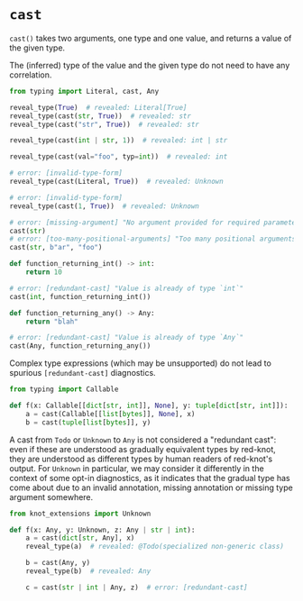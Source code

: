 # `cast`

`cast()` takes two arguments, one type and one value, and returns a value of the given type.

The (inferred) type of the value and the given type do not need to have any correlation.

```py
from typing import Literal, cast, Any

reveal_type(True)  # revealed: Literal[True]
reveal_type(cast(str, True))  # revealed: str
reveal_type(cast("str", True))  # revealed: str

reveal_type(cast(int | str, 1))  # revealed: int | str

reveal_type(cast(val="foo", typ=int))  # revealed: int

# error: [invalid-type-form]
reveal_type(cast(Literal, True))  # revealed: Unknown

# error: [invalid-type-form]
reveal_type(cast(1, True))  # revealed: Unknown

# error: [missing-argument] "No argument provided for required parameter `val` of function `cast`"
cast(str)
# error: [too-many-positional-arguments] "Too many positional arguments to function `cast`: expected 2, got 3"
cast(str, b"ar", "foo")

def function_returning_int() -> int:
    return 10

# error: [redundant-cast] "Value is already of type `int`"
cast(int, function_returning_int())

def function_returning_any() -> Any:
    return "blah"

# error: [redundant-cast] "Value is already of type `Any`"
cast(Any, function_returning_any())
```

Complex type expressions (which may be unsupported) do not lead to spurious `[redundant-cast]`
diagnostics.

```py
from typing import Callable

def f(x: Callable[[dict[str, int]], None], y: tuple[dict[str, int]]):
    a = cast(Callable[[list[bytes]], None], x)
    b = cast(tuple[list[bytes]], y)
```

A cast from `Todo` or `Unknown` to `Any` is not considered a "redundant cast": even if these are
understood as gradually equivalent types by red-knot, they are understood as different types by
human readers of red-knot's output. For `Unknown` in particular, we may consider it differently in
the context of some opt-in diagnostics, as it indicates that the gradual type has come about due to
an invalid annotation, missing annotation or missing type argument somewhere.

```py
from knot_extensions import Unknown

def f(x: Any, y: Unknown, z: Any | str | int):
    a = cast(dict[str, Any], x)
    reveal_type(a)  # revealed: @Todo(specialized non-generic class)

    b = cast(Any, y)
    reveal_type(b)  # revealed: Any

    c = cast(str | int | Any, z)  # error: [redundant-cast]
```

